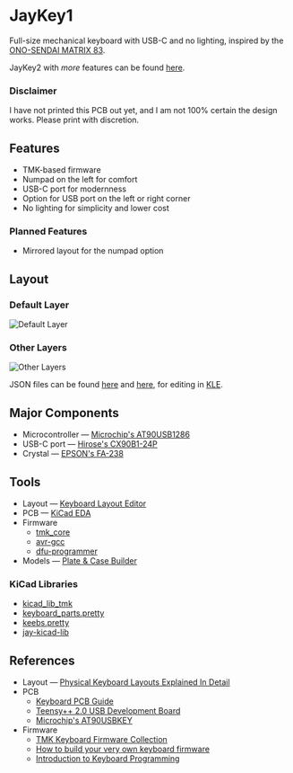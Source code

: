 # JayKey1
Full-size mechanical keyboard with USB-C and no lighting, inspired by the [ONO-SENDAI MATRIX 83](https://imgur.com/a/v5pzh#FiXKcm0).

JayKey2 with *more* features can be found [here](https://github.com/josuegaleas/JayKey2).

### Disclaimer
I have not printed this PCB out yet, and I am not 100% certain the design works. Please print with discretion.

## Features
- TMK-based firmware
- Numpad on the left for comfort
- USB-C port for modernness
- Option for USB port on the left or right corner
- No lighting for simplicity and lower cost

### Planned Features
- Mirrored layout for the numpad option

## Layout
### Default Layer
![Default Layer](https://raw.githubusercontent.com/josuegaleas/jay-images/master/keyboard-layout.png?raw=true)
### Other Layers
![Other Layers](https://raw.githubusercontent.com/josuegaleas/jay-images/master/keyboard-layout_layers.png?raw=true)

JSON files can be found [here](http://www.keyboard-layout-editor.com/#/gists/af0c6e535240ab3f75b8c3ce740c63bb) and [here](http://www.keyboard-layout-editor.com/#/gists/dfdca11b15b211802d6edf1502e16ecf), for editing in [KLE](http://www.keyboard-layout-editor.com/).

## Major Components
- Microcontroller — [Microchip's AT90USB1286](https://www.microchip.com/wwwproducts/en/AT90USB1286)
- USB-C port — [Hirose's CX90B1-24P](https://www.hirose.com/product/en/products/CX/CX90B1%2D24P/)
- Crystal — [EPSON's FA-238](https://www5.epsondevice.com/en/products/crystal_unit/fa238.html)

## Tools
- Layout — [Keyboard Layout Editor](http://www.keyboard-layout-editor.com/)
- PCB — [KiCad EDA](http://kicad-pcb.org/)
- Firmware
	- [tmk_core](https://github.com/tmk/tmk_core)
	- [avr-gcc](https://www.gnu.org/software/gcc/gcc.html)
	- [dfu-programmer](https://dfu-programmer.sourceforge.io/)
- Models — [Plate & Case Builder](http://builder.swillkb.com/)

### KiCad Libraries
- [kicad_lib_tmk](https://github.com/tmk/kicad_lib_tmk)
- [keyboard_parts.pretty](https://github.com/tmk/keyboard_parts.pretty)
- [keebs.pretty](https://github.com/egladman/keebs.pretty)
- [jay-kicad-lib](https://github.com/josuegaleas/jay-kicad-lib)

## References
- Layout — [Physical Keyboard Layouts Explained In Detail](https://www.massdrop.com/talk/947/keyboard-layouts-explained-in-detail-many-pics)
- PCB
	- [Keyboard PCB Guide](https://github.com/ruiqimao/keyboard-pcb-guide)
	- [Teensy++ 2.0 USB Development Board](https://www.pjrc.com/store/teensypp.html)
	- [Microchip's AT90USBKEY](https://www.microchip.com/DevelopmentTools/ProductDetails/AT90USBKEY2)
- Firmware
	- [TMK Keyboard Firmware Collection](https://github.com/tmk/tmk_keyboard/)
	- [How to build your very own keyboard firmware](https://deskthority.net/workshop-f7/how-to-build-your-very-own-keyboard-firmware-t7177.html)
	- [Introduction to Keyboard Programming](https://www.massdrop.com/article/introduction-to-keyboard-programming)
